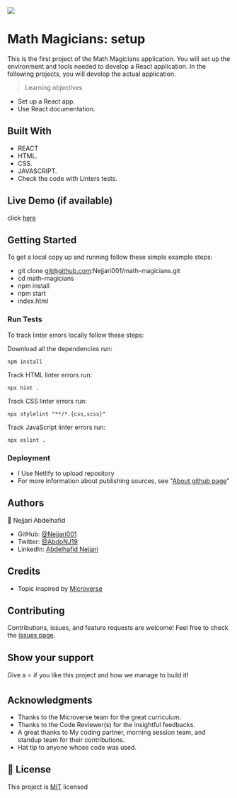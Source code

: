 ![](https://img.shields.io/badge/Microverse-blueviolet)

# Math Magicians: setup

This is the first project of the Math Magicians application. You will set up the environment and tools needed to develop a React application. In the following projects, you will develop the actual application.

> Learning objectives

- Set up a React app.
- Use React documentation.

## Built With

- REACT
- HTML.
- CSS.
- JAVASCRIPT.
- Check the code with Linters tests.

## Live Demo (if available)

click [here](https://63760412b8ee0660e66661c4--heroic-banoffee-4234f4.netlify.app/)

## Getting Started

To get a local copy up and running follow these simple example steps:

- git clone git@github.com:Nejjari001/math-magicians.git
- cd math-magicians
- npm install
- npm start
- index.html

### Run Tests

To track linter errors locally follow these steps:

Download all the dependencies run:

```
npm install
```

Track HTML linter errors run:

```
npx hint .
```

Track CSS linter errors run:

```
npx stylelint "**/*.{css,scss}"
```

Track JavaScript linter errors run:

```
npx eslint .
```

### Deployment

- I Use Netlify to upload repository
- For more information about publishing sources, see "[About github page](https://docs.github.com/en/pages/getting-started-with-github-pages/about-github-pages#publishing-sources-for-github-pages-sites)"

## Authors

👤 Nejjari Abdelhafid

- GitHub: [@Nejjari001](https://github.com/Nejjari001)
- Twitter: [@AbdoNJ19](https://https://twitter.com/AbdoNJ19)
- LinkedIn: [Abdelhafid Nejjari](https://www.linkedin.com/in/abdelhafid-nejjari/)

## Credits

- Topic inspired by [Microverse](https://www.microverse.org/)

## Contributing

Contributions, issues, and feature requests are welcome!
Feel free to check the [issues page](https://github.com/AdnanOlarmmi/Capstone-II/issues).

## Show your support

Give a ⭐️ if you like this project and how we manage to build it!

## Acknowledgments

- Thanks to the Microverse team for the great curriculum.
- Thanks to the Code Reviewer(s) for the insightful feedbacks.
- A great thanks to My coding partner, morning session team, and standup team for their contributions.
- Hat tip to anyone whose code was used.

## 📝 License

This project is [MIT](LICENSE) licensed
